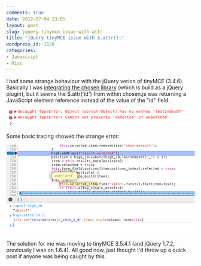 ```yaml
---
comments: true
date: 2012-07-04 23:05
layout: post
slug: jquery-tinymce-issue-with-attr
title: "jQuery tinyMCE issue with $.attr();"
wordpress_id: 1120
categories:
- Javascript
- Misc
---
```


I had some strange behaviour with the jQuery verion of tinyMCE (3.4.6). Basically I was [integrating the chosen library](http://harvesthq.github.com/chosen/) (which is build as a jQuery plugin), but it seems the $.attr('id') from within chosen.js was returning a JavaScript element reference instead of the value of the "id" field.

[![](/images/uploads/2012/07/tiny_error.png)](/images/uploads/2012/07/tiny_error.png)

Some basic tracing showed the strange error:

[![](/images/uploads/2012/07/tiny_trace.png)](/images/uploads/2012/07/tiny_trace.png)

The solution for me was moving to tinyMCE 3.5.4.1 (and jQuery 1.7.2, previously I was on 1.6.4). All good now, just thought I'd throw up a quick post if anyone was being caught by this.
